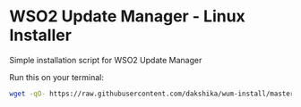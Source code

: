 # WSO2 Update Manager - Linux Installer
Simple installation script for WSO2 Update Manager

Run this on your terminal:

```sh
wget -qO- https://raw.githubusercontent.com/dakshika/wum-install/master/wum-installer.sh | sh
```